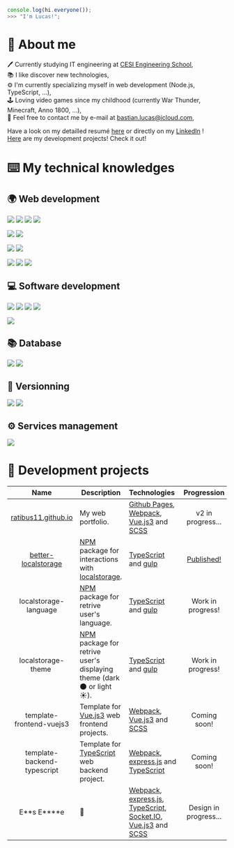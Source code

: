 ```js
console.log(hi.everyone());
>>> "I'm Lucas!";
```

# :man: About me

:pen: Currently studying IT engineering at [CESI Engineering School](https://cesi.fr),\
:books: I like discover new technologies,\
:gear: I'm currently specializing myself in web development (Node.js, TypeScript, ...),\
:joystick: Loving video games since my childhood (currently War Thunder, Minecraft, Anno 1800, ...),\
:email: Feel free to contact me by e-mail at [bastian.lucas@icloud.com](mailto:Lucas%20Bastian<bastian.lucas@icloud.com>),

Have a look on my detailled resumé [here](https://github.com/Ratibus11/Ratibus11/blob/main/RESUME.md) or directly on my [LinkedIn](https://linkedin.com/in/lucas-bastian) !\
[Here](#hammer-development-projects) are my development projects! Check it out!

# :keyboard: My technical knowledges

## :earth_africa: Web development

![](https://img.shields.io/badge/HTML5-D96A3A?style=for-the-badge)
![](https://img.shields.io/badge/CSS3-3465E1?style=for-the-badge)
![](https://img.shields.io/badge/JavaScript-ECD74E?style=for-the-badge)
![](https://img.shields.io/badge/PHP-7378A9?style=for-the-badge)

![](https://img.shields.io/badge/SCSS-BA6A92?style=for-the-badge)
![](https://img.shields.io/badge/TypeScript-4074BA?style=for-the-badge)

![](https://img.shields.io/badge/Node.js-62964C?style=for-the-badge)
![](https://img.shields.io/badge/Webpack-99CDF3?style=for-the-badge)

![](https://img.shields.io/badge/Vue.js-61AF83?style=for-the-badge)
![](https://img.shields.io/badge/Laravel-E4412F?style=for-the-badge)
![](https://img.shields.io/badge/Bootstrap-612BE4?style=for-the-badge)

## :computer: Software development

![](https://img.shields.io/badge/Python-F0D062?style=for-the-badge)
![](https://img.shields.io/badge/C++-17427A?style=for-the-badge)
![](https://img.shields.io/badge/C%23-3F8B2A?style=for-the-badge)
![](https://img.shields.io/badge/.NET-4A36CC?style=for-the-badge)

![](https://img.shields.io/badge/Arduino-3F9095?style=for-the-badge)

## :books: Database

![](https://img.shields.io/badge/MySql-255D82?style=for-the-badge)
![](https://img.shields.io/badge/MongoDB-6BAD4F?style=for-the-badge)

## :memo: Versionning

![](https://img.shields.io/badge/Github-1C1F23?style=for-the-badge)
![](https://img.shields.io/badge/Gitlab-E8A044?style=for-the-badge)

## :gear: Services management

![](https://img.shields.io/badge/Docker-3B7AA6?style=for-the-badge)

# :hammer: Development projects

|                                  Name                                   | Description                                                                                                                                    | Technologies                                                                                                                                                                                                         |                          Progression                           |                                 License                                 |
| :---------------------------------------------------------------------: | ---------------------------------------------------------------------------------------------------------------------------------------------- | -------------------------------------------------------------------------------------------------------------------------------------------------------------------------------------------------------------------- | :------------------------------------------------------------: | :---------------------------------------------------------------------: |
|           [ratibus11.github.io](https://ratibus11.github.io)            | My web portfolio.                                                                                                                              | [Github Pages](https://pages.github.com/), [Webpack](https://webpack.js.org/), [Vue.js3](https://vuejs.org/) and [SCSS](https://sass-lang.com/)                                                                      |                       v2 in progress...                        |  [CC BY-NC-ND 4.0](https://creativecommons.org/licenses/by-nc-nd/4.0/)  |
| [better-localstorage](https://github.com/Ratibus11/better-localstorage) | [NPM](https://www.npmjs.com/) package for interactions with [localstorage](https://developer.mozilla.org/fr/docs/Web/API/Window/localStorage). | [TypeScript](https://www.typescriptlang.org/) and [gulp](https://gulpjs.com/)                                                                                                                                        | [Published!](https://github.com/Ratibus11/better-localstorage) | [MIT](https://github.com/Ratibus11/better-localstorage/blob/v1/LICENSE) |
|                          localstorage-language                          | [NPM](https://www.npmjs.com/) package for retrive user's language.                                                                             | [TypeScript](https://www.typescriptlang.org/) and [gulp](https://gulpjs.com/)                                                                                                                                        |                       Work in progress!                        |                                   MIT                                   |
|                           localstorage-theme                            | [NPM](https://www.npmjs.com/) package for retrive user's displaying theme (dark :new_moon: or light :sunny:).                                  | [TypeScript](https://www.typescriptlang.org/) and [gulp](https://gulpjs.com/)                                                                                                                                        |                       Work in progress!                        |                                   MIT                                   |
|                        template-frontend-vuejs3                         | Template for [Vue.js3](https://vuejs.org/) web frontend projects.                                                                              | [Webpack](https://webpack.js.org/), [Vue.js3](https://vuejs.org/) and [SCSS](https://sass-lang.com/)                                                                                                                 |                          Coming soon!                          |                                   MIT                                   |
|                       template-backend-typescript                       | Template for [TypeScript](https://www.typescriptlang) web backend project.                                                                     | [Webpack](https://webpack.js.org/), [express.js](http://expressjs.com/) and [TypeScript](https://www.typescriptlang)                                                                                                 |                          Coming soon!                          |                                   MIT                                   |
|                              E**s E\*\***e                              | :thinking:                                                                                                                                     | [Webpack](https://webpack.js.org/), [express.js](http://expressjs.com/), [TypeScript](https://www.typescriptlang), [Socket.IO](https://socket.io/), [Vue.js3](https://vuejs.org/) and [SCSS](https://sass-lang.com/) |                     Design in progress...                      |                             Private project                             |
